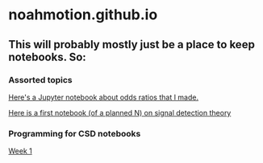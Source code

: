 # noahmotion.github.io

## This will probably mostly just be a place to keep notebooks. So:

### Assorted topics

[Here's a Jupyter notebook about odds ratios that I made.](https://noahmotion.github.io/odds_ratios.html)

[Here is a first notebook (of a planned N) on signal detection theory](https://noahmotion.github.io/Signal%20Detection%20Theory%2C%20Part%201.html)

### Programming for CSD notebooks

[Week 1](https://github.com/noahmotion/noahmotion.github.io/blob/master/Programming%20for%20CSD%20w01.html)
